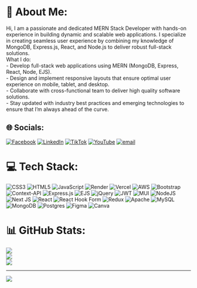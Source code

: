 # 💫 About Me:
Hi, I am a passionate and dedicated MERN Stack Developer with hands-on experience in building dynamic and scalable web applications. I specialize in creating seamless user experience by combining my knowledge of MongoDB, Express.js, React, and Node.js to deliver robust full-stack solutions.<br>What I do:<br>- Develop full-stack web applications using MERN (MongoDB, Express, React, Node, EJS).<br>- Design and implement responsive layouts that ensure optimal user experience on mobile, tablet, and desktop.<br>- Collaborate with cross-functional team to deliver high quality software solutions.<br>- Stay updated with industry best practices and emerging technologies to ensure that I’m always ahead of the curve.


## 🌐 Socials:
[![Facebook](https://img.shields.io/badge/Facebook-%231877F2.svg?logo=Facebook&logoColor=white)](https://facebook.com/hasmodin) [![LinkedIn](https://img.shields.io/badge/LinkedIn-%230077B5.svg?logo=linkedin&logoColor=white)](https://linkedin.com/in/hasmodin-ansari-b341b6311/) [![TikTok](https://img.shields.io/badge/TikTok-%23000000.svg?logo=TikTok&logoColor=white)](https://tiktok.com/@hassam_2019) [![YouTube](https://img.shields.io/badge/YouTube-%23FF0000.svg?logo=YouTube&logoColor=white)](https://youtube.com/@hassamvlogs) [![email](https://img.shields.io/badge/Email-D14836?logo=gmail&logoColor=white)](mailto:hasmodin@gmail.com) 

# 💻 Tech Stack:
![CSS3](https://img.shields.io/badge/css3-%231572B6.svg?style=for-the-badge&logo=css3&logoColor=white) ![HTML5](https://img.shields.io/badge/html5-%23E34F26.svg?style=for-the-badge&logo=html5&logoColor=white) ![JavaScript](https://img.shields.io/badge/javascript-%23323330.svg?style=for-the-badge&logo=javascript&logoColor=%23F7DF1E) ![Render](https://img.shields.io/badge/Render-%46E3B7.svg?style=for-the-badge&logo=render&logoColor=white) ![Vercel](https://img.shields.io/badge/vercel-%23000000.svg?style=for-the-badge&logo=vercel&logoColor=white) ![AWS](https://img.shields.io/badge/AWS-%23FF9900.svg?style=for-the-badge&logo=amazon-aws&logoColor=white) ![Bootstrap](https://img.shields.io/badge/bootstrap-%238511FA.svg?style=for-the-badge&logo=bootstrap&logoColor=white) ![Context-API](https://img.shields.io/badge/Context--Api-000000?style=for-the-badge&logo=react) ![Express.js](https://img.shields.io/badge/express.js-%23404d59.svg?style=for-the-badge&logo=express&logoColor=%2361DAFB) ![EJS](https://img.shields.io/badge/ejs-%23B4CA65.svg?style=for-the-badge&logo=ejs&logoColor=black) ![jQuery](https://img.shields.io/badge/jquery-%230769AD.svg?style=for-the-badge&logo=jquery&logoColor=white) ![JWT](https://img.shields.io/badge/JWT-black?style=for-the-badge&logo=JSON%20web%20tokens) ![MUI](https://img.shields.io/badge/MUI-%230081CB.svg?style=for-the-badge&logo=mui&logoColor=white) ![NodeJS](https://img.shields.io/badge/node.js-6DA55F?style=for-the-badge&logo=node.js&logoColor=white) ![Next JS](https://img.shields.io/badge/Next-black?style=for-the-badge&logo=next.js&logoColor=white) ![React](https://img.shields.io/badge/react-%2320232a.svg?style=for-the-badge&logo=react&logoColor=%2361DAFB) ![React Hook Form](https://img.shields.io/badge/React%20Hook%20Form-%23EC5990.svg?style=for-the-badge&logo=reacthookform&logoColor=white) ![Redux](https://img.shields.io/badge/redux-%23593d88.svg?style=for-the-badge&logo=redux&logoColor=white) ![Apache](https://img.shields.io/badge/apache-%23D42029.svg?style=for-the-badge&logo=apache&logoColor=white) ![MySQL](https://img.shields.io/badge/mysql-4479A1.svg?style=for-the-badge&logo=mysql&logoColor=white) ![MongoDB](https://img.shields.io/badge/MongoDB-%234ea94b.svg?style=for-the-badge&logo=mongodb&logoColor=white) ![Postgres](https://img.shields.io/badge/postgres-%23316192.svg?style=for-the-badge&logo=postgresql&logoColor=white) ![Figma](https://img.shields.io/badge/figma-%23F24E1E.svg?style=for-the-badge&logo=figma&logoColor=white) ![Canva](https://img.shields.io/badge/Canva-%2300C4CC.svg?style=for-the-badge&logo=Canva&logoColor=white)
# 📊 GitHub Stats:
![](https://github-readme-stats.vercel.app/api?username=hasmodin&theme=dark&hide_border=false&include_all_commits=false&count_private=false)<br/>
![](https://github-readme-streak-stats.herokuapp.com/?user=hasmodin&theme=dark&hide_border=false)<br/>
![](https://github-readme-stats.vercel.app/api/top-langs/?username=hasmodin&theme=dark&hide_border=false&include_all_commits=false&count_private=false&layout=compact)

---
[![](https://visitcount.itsvg.in/api?id=hasmodin&icon=0&color=0)](https://visitcount.itsvg.in)

<!-- Proudly created with GPRM ( https://gprm.itsvg.in ) -->
